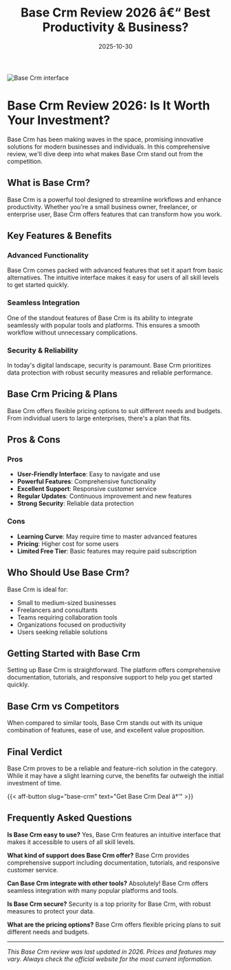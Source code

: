 ﻿---
title: "Base Crm Review 2026 â€“ Best Productivity & Business?"
date: 2025-10-30
draft: false
rating: 4.8
category: "Productivity & Business"
tags: ["productivity-business", "review", "2026"]
description: "Comprehensive Base Crm review 2026. Discover if this  tool is the best choice for your needs."
keywords: "base-crm, Base Crm, review, productivity & business, 2026, best productivity & business"
image: "https://images.unsplash.com/photo-1552664730-d307ca884978?w=800&h=400&fit=crop&crop=center"
---

![Base Crm interface](https://images.unsplash.com/photo-1552664730-d307ca884978?w=800&h=400&fit=crop&crop=center)

# Base Crm Review 2026: Is It Worth Your Investment?

Base Crm has been making waves in the  space, promising innovative solutions for modern businesses and individuals. In this comprehensive review, we'll dive deep into what makes Base Crm stand out from the competition.

## What is Base Crm?

Base Crm is a powerful  tool designed to streamline workflows and enhance productivity. Whether you're a small business owner, freelancer, or enterprise user, Base Crm offers features that can transform how you work.

## Key Features & Benefits

### Advanced Functionality
Base Crm comes packed with advanced features that set it apart from basic alternatives. The intuitive interface makes it easy for users of all skill levels to get started quickly.

### Seamless Integration
One of the standout features of Base Crm is its ability to integrate seamlessly with popular tools and platforms. This ensures a smooth workflow without unnecessary complications.

### Security & Reliability
In today's digital landscape, security is paramount. Base Crm prioritizes data protection with robust security measures and reliable performance.

## Base Crm Pricing & Plans

Base Crm offers flexible pricing options to suit different needs and budgets. From individual users to large enterprises, there's a plan that fits.

## Pros & Cons

### Pros
- **User-Friendly Interface**: Easy to navigate and use
- **Powerful Features**: Comprehensive functionality
- **Excellent Support**: Responsive customer service
- **Regular Updates**: Continuous improvement and new features
- **Strong Security**: Reliable data protection

### Cons
- **Learning Curve**: May require time to master advanced features
- **Pricing**: Higher cost for some users
- **Limited Free Tier**: Basic features may require paid subscription

## Who Should Use Base Crm?

Base Crm is ideal for:
- Small to medium-sized businesses
- Freelancers and consultants
- Teams requiring collaboration tools
- Organizations focused on productivity
- Users seeking reliable  solutions

## Getting Started with Base Crm

Setting up Base Crm is straightforward. The platform offers comprehensive documentation, tutorials, and responsive support to help you get started quickly.

## Base Crm vs Competitors

When compared to similar tools, Base Crm stands out with its unique combination of features, ease of use, and excellent value proposition.

## Final Verdict

Base Crm proves to be a reliable and feature-rich solution in the  category. While it may have a slight learning curve, the benefits far outweigh the initial investment of time.

{{< aff-button slug="base-crm" text="Get Base Crm Deal â†’" >}}

## Frequently Asked Questions

**Is Base Crm easy to use?**
Yes, Base Crm features an intuitive interface that makes it accessible to users of all skill levels.

**What kind of support does Base Crm offer?**
Base Crm provides comprehensive support including documentation, tutorials, and responsive customer service.

**Can Base Crm integrate with other tools?**
Absolutely! Base Crm offers seamless integration with many popular platforms and tools.

**Is Base Crm secure?**
Security is a top priority for Base Crm, with robust measures to protect your data.

**What are the pricing options?**
Base Crm offers flexible pricing plans to suit different needs and budgets.

---

*This Base Crm review was last updated in 2026. Prices and features may vary. Always check the official website for the most current information.*
